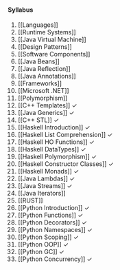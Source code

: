#### Syllabus
1. [[Languages]] 
2. [[Runtime Systems]]
3. [[Java Virtual Machine]] 
4. [[Design Patterns]] 
5. [[Software Components]] 
6. [[Java Beans]] 
7. [[Java Reflection]] 
8. [[Java Annotations]]
10. [[Frameworks]] 
11. [[Microsoft .NET]] 
12. [[Polymorphism]]
13. [[C++ Templates]] $\checkmark$
14. [[Java Generics]] $\checkmark$
15. [[C++ STL]] $\checkmark$
16. [[Haskell Introduction]] $\checkmark$
17. [[Haskell List Comprehension]] $\checkmark$
18. [[Haskell HO Functions]] $\checkmark$
19. [[Haskell DataTypes]] $\checkmark$
20. [[Haskell Polymorphism]] $\checkmark$
21. [[Haskell Constructor Classes]] $\checkmark$
22. [[Haskell Monads]] $\checkmark$
23. [[Java Lambdas]] $\checkmark$
24. [[Java Streams]] $\checkmark$
25. [[Java Iterators]]
26. [[RUST]]
27. [[Python Introduction]] $\checkmark$
28. [[Python Functions]] $\checkmark$
29. [[Python Decorators]] $\checkmark$
30. [[Python Namespaces]] $\checkmark$
31. [[Python Scoping]] $\checkmark$
32. [[Python OOP]] $\checkmark$
33. [[Python GC]] $\checkmark$
34. [[Python Concurrency]] $\checkmark$